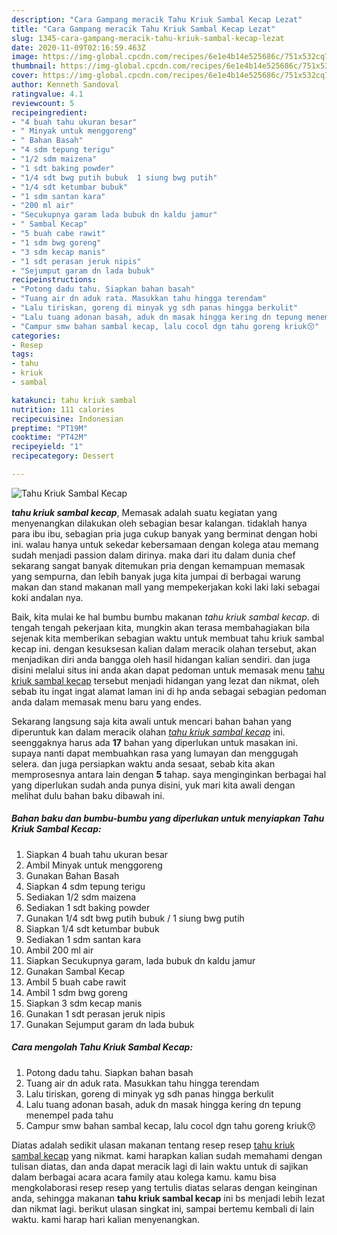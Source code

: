 ```yaml
---
description: "Cara Gampang meracik Tahu Kriuk Sambal Kecap Lezat"
title: "Cara Gampang meracik Tahu Kriuk Sambal Kecap Lezat"
slug: 1345-cara-gampang-meracik-tahu-kriuk-sambal-kecap-lezat
date: 2020-11-09T02:16:59.463Z
image: https://img-global.cpcdn.com/recipes/6e1e4b14e525686c/751x532cq70/tahu-kriuk-sambal-kecap-foto-resep-utama.jpg
thumbnail: https://img-global.cpcdn.com/recipes/6e1e4b14e525686c/751x532cq70/tahu-kriuk-sambal-kecap-foto-resep-utama.jpg
cover: https://img-global.cpcdn.com/recipes/6e1e4b14e525686c/751x532cq70/tahu-kriuk-sambal-kecap-foto-resep-utama.jpg
author: Kenneth Sandoval
ratingvalue: 4.1
reviewcount: 5
recipeingredient:
- "4 buah tahu ukuran besar"
- " Minyak untuk menggoreng"
- " Bahan Basah"
- "4 sdm tepung terigu"
- "1/2 sdm maizena"
- "1 sdt baking powder"
- "1/4 sdt bwg putih bubuk  1 siung bwg putih"
- "1/4 sdt ketumbar bubuk"
- "1 sdm santan kara"
- "200 ml air"
- "Secukupnya garam lada bubuk dn kaldu jamur"
- " Sambal Kecap"
- "5 buah cabe rawit"
- "1 sdm bwg goreng"
- "3 sdm kecap manis"
- "1 sdt perasan jeruk nipis"
- "Sejumput garam dn lada bubuk"
recipeinstructions:
- "Potong dadu tahu. Siapkan bahan basah"
- "Tuang air dn aduk rata. Masukkan tahu hingga terendam"
- "Lalu tiriskan, goreng di minyak yg sdh panas hingga berkulit"
- "Lalu tuang adonan basah, aduk dn masak hingga kering dn tepung menempel pada tahu"
- "Campur smw bahan sambal kecap, lalu cocol dgn tahu goreng kriuk😚"
categories:
- Resep
tags:
- tahu
- kriuk
- sambal

katakunci: tahu kriuk sambal 
nutrition: 111 calories
recipecuisine: Indonesian
preptime: "PT19M"
cooktime: "PT42M"
recipeyield: "1"
recipecategory: Dessert

---
```



![Tahu Kriuk Sambal Kecap](https://img-global.cpcdn.com/recipes/6e1e4b14e525686c/751x532cq70/tahu-kriuk-sambal-kecap-foto-resep-utama.jpg)

<b><i>tahu kriuk sambal kecap</i></b>, Memasak adalah suatu kegiatan yang menyenangkan dilakukan oleh sebagian besar kalangan. tidaklah hanya para ibu ibu, sebagian pria juga cukup banyak yang berminat dengan hobi ini. walau hanya untuk sekedar kebersamaan dengan kolega atau memang sudah menjadi passion dalam dirinya. maka dari itu dalam dunia chef sekarang sangat banyak ditemukan pria dengan kemampuan memasak yang sempurna, dan lebih banyak juga kita jumpai di berbagai warung makan dan stand makanan mall yang mempekerjakan koki laki laki sebagai koki andalan nya.

Baik, kita mulai ke hal bumbu bumbu makanan <i>tahu kriuk sambal kecap</i>. di tengah tengah pekerjaan kita, mungkin akan terasa membahagiakan bila sejenak kita memberikan sebagian waktu untuk membuat tahu kriuk sambal kecap ini. dengan kesuksesan kalian dalam meracik olahan tersebut, akan menjadikan diri anda bangga oleh hasil hidangan kalian sendiri. dan juga disini melalui situs ini anda akan dapat pedoman untuk memasak menu <u>tahu kriuk sambal kecap</u> tersebut menjadi hidangan yang lezat dan nikmat, oleh sebab itu ingat ingat alamat laman ini di hp anda sebagai sebagian pedoman anda dalam memasak menu baru yang endes.




Sekarang langsung saja kita awali untuk mencari bahan bahan yang diperuntuk kan dalam meracik olahan <u><i>tahu kriuk sambal kecap</i></u> ini. seenggaknya harus ada <b>17</b> bahan yang diperlukan untuk masakan ini. supaya nanti dapat membuahkan rasa yang lumayan dan menggugah selera. dan juga persiapkan waktu anda sesaat, sebab kita akan memprosesnya antara lain dengan <b>5</b> tahap. saya menginginkan berbagai hal yang diperlukan sudah anda punya disini, yuk mari kita awali dengan melihat dulu bahan baku dibawah ini.

<!--inarticleads1-->

##### Bahan baku dan bumbu-bumbu yang diperlukan untuk menyiapkan Tahu Kriuk Sambal Kecap:

1. Siapkan 4 buah tahu ukuran besar
1. Ambil  Minyak untuk menggoreng
1. Gunakan  Bahan Basah
1. Siapkan 4 sdm tepung terigu
1. Sediakan 1/2 sdm maizena
1. Sediakan 1 sdt baking powder
1. Gunakan 1/4 sdt bwg putih bubuk / 1 siung bwg putih
1. Siapkan 1/4 sdt ketumbar bubuk
1. Sediakan 1 sdm santan kara
1. Ambil 200 ml air
1. Siapkan Secukupnya garam, lada bubuk dn kaldu jamur
1. Gunakan  Sambal Kecap
1. Ambil 5 buah cabe rawit
1. Ambil 1 sdm bwg goreng
1. Siapkan 3 sdm kecap manis
1. Gunakan 1 sdt perasan jeruk nipis
1. Gunakan Sejumput garam dn lada bubuk




<!--inarticleads2-->

##### Cara mengolah Tahu Kriuk Sambal Kecap:

1. Potong dadu tahu. Siapkan bahan basah
1. Tuang air dn aduk rata. Masukkan tahu hingga terendam
1. Lalu tiriskan, goreng di minyak yg sdh panas hingga berkulit
1. Lalu tuang adonan basah, aduk dn masak hingga kering dn tepung menempel pada tahu
1. Campur smw bahan sambal kecap, lalu cocol dgn tahu goreng kriuk😚




Diatas adalah sedikit ulasan makanan tentang resep resep <u>tahu kriuk sambal kecap</u> yang nikmat. kami harapkan kalian sudah memahami dengan tulisan diatas, dan anda dapat meracik lagi di lain waktu untuk di sajikan dalam berbagai acara acara family atau kolega kamu. kamu bisa mengkolaborasi resep resep yang tertulis diatas selaras dengan keinginan anda, sehingga makanan <b>tahu kriuk sambal kecap</b> ini bs menjadi lebih lezat dan nikmat lagi. berikut ulasan singkat ini, sampai bertemu kembali di lain waktu. kami harap hari kalian menyenangkan.
